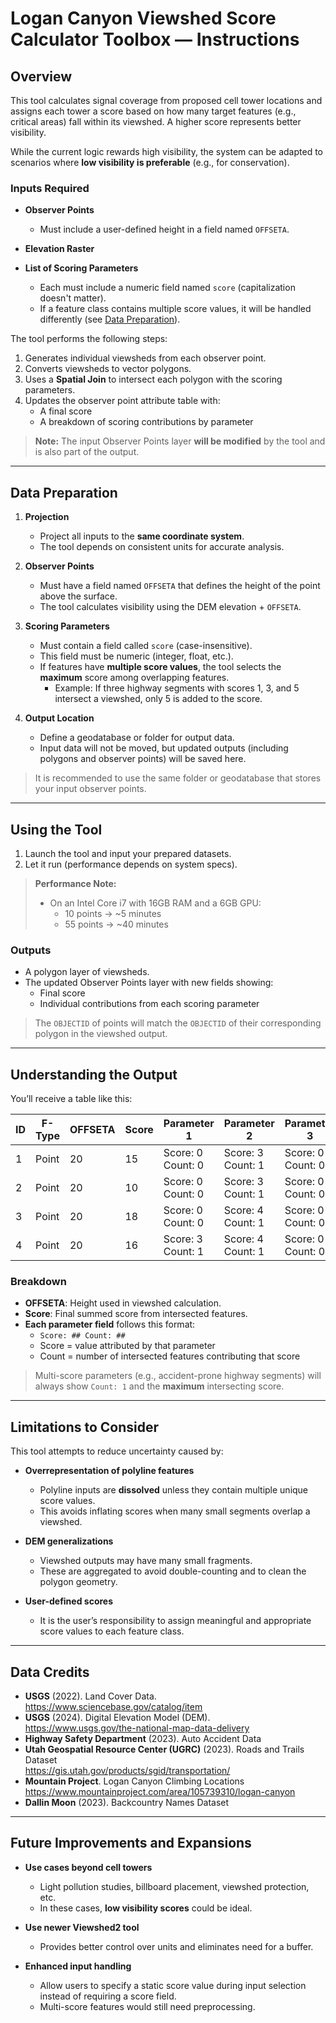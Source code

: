 # Logan Canyon Viewshed Score Calculator Toolbox — Instructions

## Overview

This tool calculates signal coverage from proposed cell tower locations and assigns each tower a score based on how many target features (e.g., critical areas) fall within its viewshed. A higher score represents better visibility.

While the current logic rewards high visibility, the system can be adapted to scenarios where **low visibility is preferable** (e.g., for conservation).

### Inputs Required

- **Observer Points**  
  - Must include a user-defined height in a field named `OFFSETA`.

- **Elevation Raster**

- **List of Scoring Parameters**  
  - Each must include a numeric field named `score` (capitalization doesn't matter).
  - If a feature class contains multiple score values, it will be handled differently (see [Data Preparation](#data-preparation)).

The tool performs the following steps:

1. Generates individual viewsheds from each observer point.
2. Converts viewsheds to vector polygons.
3. Uses a **Spatial Join** to intersect each polygon with the scoring parameters.
4. Updates the observer point attribute table with:
   - A final score
   - A breakdown of scoring contributions by parameter

> **Note:** The input Observer Points layer **will be modified** by the tool and is also part of the output.

---

## Data Preparation

1. **Projection**
   - Project all inputs to the **same coordinate system**.
   - The tool depends on consistent units for accurate analysis.

2. **Observer Points**
   - Must have a field named `OFFSETA` that defines the height of the point above the surface.
   - The tool calculates visibility using the DEM elevation + `OFFSETA`.

3. **Scoring Parameters**
   - Must contain a field called `score` (case-insensitive).
   - This field must be numeric (integer, float, etc.).
   - If features have **multiple score values**, the tool selects the **maximum** score among overlapping features.
     - Example: If three highway segments with scores 1, 3, and 5 intersect a viewshed, only 5 is added to the score.

4. **Output Location**
   - Define a geodatabase or folder for output data.
   - Input data will not be moved, but updated outputs (including polygons and observer points) will be saved here.

> It is recommended to use the same folder or geodatabase that stores your input observer points.

---

## Using the Tool

1. Launch the tool and input your prepared datasets.
2. Let it run (performance depends on system specs).

> **Performance Note:**  
> - On an Intel Core i7 with 16GB RAM and a 6GB GPU:  
>   - 10 points → ~5 minutes  
>   - 55 points → ~40 minutes

### Outputs

- A polygon layer of viewsheds.
- The updated Observer Points layer with new fields showing:
  - Final score
  - Individual contributions from each scoring parameter

> The `OBJECTID` of points will match the `OBJECTID` of their corresponding polygon in the viewshed output.

---

## Understanding the Output

You’ll receive a table like this:

| ID | F-Type | OFFSETA | Score | Parameter 1       | Parameter 2       | Parameter 3       | Parameter 4        | Parameter 5       |
|----|--------|---------|-------|-------------------|-------------------|-------------------|--------------------|-------------------|
| 1  | Point  | 20      | 15    | Score: 0 Count: 0 | Score: 3 Count: 1 | Score: 0 Count: 0 | Score: 10 Count: 2 | Score: 2 Count: 1 |
| 2  | Point  | 20      | 10    | Score: 0 Count: 0 | Score: 3 Count: 1 | Score: 0 Count: 0 | Score: 5 Count: 1  | Score: 2 Count: 1 |
| 3  | Point  | 20      | 18    | Score: 0 Count: 0 | Score: 4 Count: 1 | Score: 0 Count: 0 | Score: 10 Count: 2 | Score: 4 Count: 2 |
| 4  | Point  | 20      | 16    | Score: 3 Count: 1 | Score: 4 Count: 1 | Score: 0 Count: 0 | Score: 5 Count: 1  | Score: 4 Count: 2 |

### Breakdown

- **OFFSETA**: Height used in viewshed calculation.
- **Score**: Final summed score from intersected features.
- **Each parameter field** follows this format:  
  - `Score: ## Count: ##`  
  - Score = value attributed by that parameter  
  - Count = number of intersected features contributing that score

> Multi-score parameters (e.g., accident-prone highway segments) will always show `Count: 1` and the **maximum** intersecting score.

---

## Limitations to Consider

This tool attempts to reduce uncertainty caused by:

- **Overrepresentation of polyline features**  
  - Polyline inputs are **dissolved** unless they contain multiple unique score values.
  - This avoids inflating scores when many small segments overlap a viewshed.

- **DEM generalizations**  
  - Viewshed outputs may have many small fragments.
  - These are aggregated to avoid double-counting and to clean the polygon geometry.

- **User-defined scores**  
  - It is the user’s responsibility to assign meaningful and appropriate score values to each feature class.

---

## Data Credits

- **USGS** (2022). Land Cover Data.  
  https://www.sciencebase.gov/catalog/item  
- **USGS** (2024). Digital Elevation Model (DEM).  
  https://www.usgs.gov/the-national-map-data-delivery  
- **Highway Safety Department** (2023). Auto Accident Data  
- **Utah Geospatial Resource Center (UGRC)** (2023). Roads and Trails Dataset  
  https://gis.utah.gov/products/sgid/transportation/  
- **Mountain Project**. Logan Canyon Climbing Locations  
  https://www.mountainproject.com/area/105739310/logan-canyon  
- **Dallin Moon** (2023). Backcountry Names Dataset

---

## Future Improvements and Expansions

- **Use cases beyond cell towers**  
  - Light pollution studies, billboard placement, viewshed protection, etc.
  - In these cases, **low visibility scores** could be ideal.

- **Use newer Viewshed2 tool**  
  - Provides better control over units and eliminates need for a buffer.

- **Enhanced input handling**  
  - Allow users to specify a static score value during input selection instead of requiring a score field.
  - Multi-score features would still need preprocessing.


